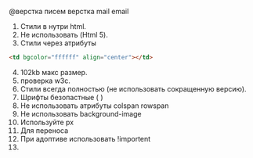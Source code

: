 @верстка писем верстка mail email

1. Стили в нутри html.
2. Не использовать (Html 5).
3. Стили через атрибуты 
```html
<td bgcolor="ffffff" align="center"></td>
```
4. 102kb   макс размер.
5. проверка w3c.
6. Стили всегда полностью (не использовать сокращенную версию).
7. Шрифты безопастные ( ) 
8. Не использовать атрибуты colspan rowspan
9. Не использовать background-image
10. Используйте px
11.  Для переноса <br>
12. При адоптиве использовать !importent
13. 